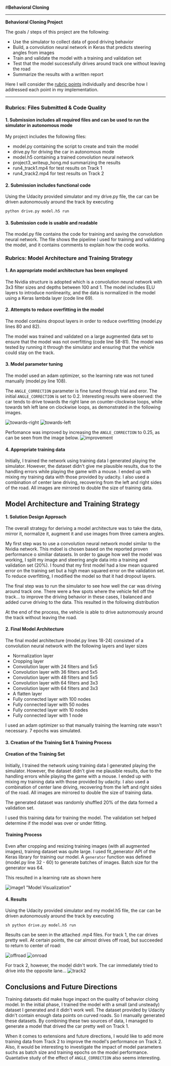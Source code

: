 #**Behavioral Cloning** 

---

**Behavioral Cloning Project**

The goals / steps of this project are the following:

* Use the simulator to collect data of good driving behavior
* Build, a convolution neural network in Keras that predicts steering angles from images
* Train and validate the model with a training and validation set
* Test that the model successfully drives around track one without leaving the road
* Summarize the results with a written report


[//]: # (Image References)

[image1]: ./examples/placeholder.png "Model Visualization"
[image2]: ./examples/placeholder.png "Grayscaling"
[image3]: ./examples/placeholder_small.png "Recovery Image"
[image4]: ./examples/placeholder_small.png "Recovery Image"
[image5]: ./examples/placeholder_small.png "Recovery Image"
[image6]: ./examples/placeholder_small.png "Normal Image"
[image7]: ./examples/placeholder_small.png "Flipped Image"


Here I will consider the [rubric points](https://review.udacity.com/#!/rubrics/432/view) individually and describe how I addressed each point in my implementation.  

---
### Rubrics: Files Submitted & Code Quality

#### 1. Submission includes all required files and can be used to run the simulator in autonomous mode

My project includes the following files:

* model.py containing the script to create and train the model
* drive.py for driving the car in autonomous mode
* model.h5 containing a trained convolution neural network 
* project3\_writeup_hong.md summarizing the results
* run4_track1.mp4 for test results on Track 1
* run4_track2.mp4 for test results on Track 2


#### 2. Submission includes functional code
Using the Udacity provided simulator and my drive.py file, the car can be driven autonomously around the track by executing 

```sh
python drive.py model.h5 run
```

#### 3. Submission code is usable and readable

The model.py file contains the code for training and saving the convolution neural network. The file shows the pipeline I used for training and validating the model, and it contains comments to explain how the code works.

### Rubrics: Model Architecture and Training Strategy

#### 1. An appropriate model architecture has been employed

The Nvidia structure is adopted which is a convolution neural network with 3x3 filter sizes and depths between 100 and 1. The model includes ELU layers to introduce nonlinearity, and the data is normalized in the model using a Keras lambda layer (code line 69). 

#### 2. Attempts to reduce overfitting in the model

The model contains dropout layers in order to reduce overfitting (model.py lines 80 and 82). 

The model was trained and validated on a large augmented data set to ensure that the model was not overfitting (code line 58-81). The model was tested by running it through the simulator and ensuring that the vehicle could stay on the track.

#### 3. Model parameter tuning

The model used an adam optimizer, so the learning rate was not tuned manually (model.py line 108).

The `ANGLE_CORRECTION` parameter is fine tuned through trial and eror. The initial `ANGLE_CORRECTION` is set to 0.2. Interesting results were observed: the car tends to drive towards the right lane on counter-clockwise loops, while towards teh left lane on clockwise loops, as demonstrated in the following images. 

![towards-right](writeup-images/towards_right_lane.jpg) 
![towards-left](writeup-images/towards_left_lane.jpg) 


Perfomance was improved by increasing the `ANGLE_CORRECTION` to 0.25, as can be seen from the image below.
![improvement](writeup-images/performance_improvement.jpg)



#### 4. Appropriate training data

Initially, I trained the network using training data I generated playing the simulator. However, the dataset didn't give me plausible results, due to the handling errors while playing the game with a mouse. I ended up with mixing my training data with those provided by udacity. I also used a combination of center lane driving, recovering from the left and right sides of the road.
All images are mirrored to double the size of training data.


## Model Architecture and Training Strategy

#### 1. Solution Design Approach

The overall strategy for deriving a model architecture was to take the data, mirror it, normalize it, augment it and use images from three camera angles.

My first step was to use a convolution neural network model similar to the Nvidia network. This mdoel is chosen based on the reported proven performance o similiar datasets.
In order to gauge how well the model was working, I split my image and steering angle data into a training and validation set (20%). I found that my first model had a low mean squared error on the training set but a high mean squared error on the validation set. To reduce overfitting, I modified the model so that it had dropout layers.

The final step was to run the simulator to see how well the car was driving around track one. There were a few spots where the vehicle fell off the track... to improve the driving behavior in these cases, I balanced and added curve driving to the data. This resulted in the following distribution

At the end of the process, the vehicle is able to drive autonomously around the track without leaving the road.

#### 2. Final Model Architecture

The final model architecture (model.py lines 18-24) consisted of a convolution neural network with the following layers and layer sizes 

- Normalization layer
- Cropping layer
- Convolution layer with 24 filters and 5x5
- Convolution layer with 36 filters and 5x5
- Convolution layer with 48 filters and 5x5
- Convolution layer with 64 filters and 3x3
- Convolution layer with 64 filters and 3x3
- A flatten layer
- Fully connected layer with 100 nodes
- Fully connected layer with 50 nodes
- Fully connected layer with 10 nodes
- Fully connected layer with 1 node

I used an adam optimizer so that manually training the learning rate wasn't necessary. 7 epochs was simulated.


#### 3. Creation of the Training Set & Training Process
#### Creation of the Training Set

Initially, I trained the network using training data I generated playing the simulator. However, the dataset didn't give me plausible results, due to the handling errors while playing the game with a mouse. I ended up with mixing my training data with those provided by udacity. I also used a combination of center lane driving, recovering from the left and right sides of the road.
All images are mirrored to double the size of training data.

The generated dataset was randomly shuffled 20% of the data formed a validation set. 

I used this training data for training the model. The validation set helped determine if the model was over or under fitting. 

#### Training Process
Even after cropping and resizing training images (with all augmented images), training dataset was quite large. I used fit_generator API of the Keras library for training our model. A `generator` function was defined (model.py line 32 - 60) to generate batches of images. Batch size for the generator was 64. 

This resulted in a learning rate as shown here

![image1](./loss.png) "Model Visualization"

#### 4. Results
Using the Udacity provided simulator and my model.h5 file, the car can be driven autonomously around the track by executing

`sh
python drive.py model.h5 run
`

Results can be seen in the attached .mp4 files. For track 1, the car drives pretty well. At certain points, the car almost drives off road, but succeeded to return to center of road:

![offroad](writeup-images/off-road.jpg)
![onroad](writeup-images/on-road.jpg)

For track 2, however, the model didn't work. The car immediately tried to drive into the opposite lane...
![track2](writeup-images/track2.jpg)





## Conclusions and Future Directions
Training datasets did make huge impact on the quality of behavior cloing model. In the initial phase, I trained the model with a small (and unsteady) dataset I generated and it didn't work well. The dataset provided by Udacity didn't contain enough data points on curved roads. So I manually generated these datasets. By combining these two sources of data, I managed to generate a model that drived the car pretty well on Track 1. 

When it comes to extensions and future directions, I would like to add more training data from Track 2 to improve the model's performance on Track 2. Also, it would be interesting to investigate the impact of model parameters suchs as batch size and training epochs on the model performance. Quantative study of the effect of `ANGLE_CORRECTION` also seems interesting. 




